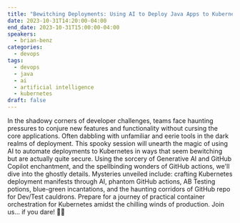 ```yaml
---
title: "Bewitching Deployments: Using AI to Deploy Java Apps to Kubernetes this Halloween"
date: 2023-10-31T14:20:00-04:00
end_date: 2023-10-31T15:00:00-04:00
speakers:
  - brian-benz
categories:
  - devops
tags:
  - devops
  - java
  - ai
  - artificial intelligence
  - kubernetes
draft: false
---
```


In the shadowy corners of developer challenges, teams face haunting pressures to conjure new features and functionality without cursing the core applications. Often dabbling with unfamiliar and eerie tools in the dark realms of deployment. This spooky session will unearth the magic of using AI to automate deployments to Kubernetes in ways that seem bewitching but are actually quite secure. Using the sorcery of Generative AI and GitHub Copilot enchantment, and the spellbinding wonders of GitHub actions, we'll dive into the ghostly details. Mysteries unveiled include: crafting Kubernetes deployment manifests through AI, phantom GitHub actions, AB Testing potions, blue-green incantations, and the haunting corridors of GitHub repo for Dev/Test cauldrons. Prepare for a journey of practical container orchestration for Kubernetes amidst the chilling winds of production. Join us... if you dare! 🎃👻

